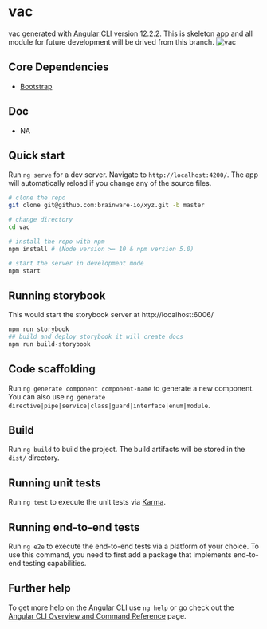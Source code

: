 # vac

vac generated with [Angular CLI](https://github.com/angular/angular-cli) version 12.2.2. This is skeleton app and all module for future development will be drived from this branch.
![vac](https://i.ibb.co/xDzwLN9/Login.png "vac Banner")

## Core Dependencies
* [Bootstrap](https://ng-bootstrap.github.io/)

## Doc
* NA

## Quick start
Run `ng serve` for a dev server. Navigate to `http://localhost:4200/`. The app will automatically reload if you change any of the source files.
```bash
# clone the repo
git clone git@github.com:brainware-io/xyz.git -b master

# change directory
cd vac

# install the repo with npm
npm install # (Node version >= 10 & npm version 5.0)

# start the server in development mode
npm start

```

## Running storybook
This would start the storybook server at http://localhost:6006/
```bash
npm run storybook
## build and deploy storybook it will create docs
npm run build-storybook
```

## Code scaffolding
Run `ng generate component component-name` to generate a new component. You can also use `ng generate directive|pipe|service|class|guard|interface|enum|module`.

## Build
Run `ng build` to build the project. The build artifacts will be stored in the `dist/` directory.

## Running unit tests
Run `ng test` to execute the unit tests via [Karma](https://karma-runner.github.io).

## Running end-to-end tests
Run `ng e2e` to execute the end-to-end tests via a platform of your choice. To use this command, you need to first add a package that implements end-to-end testing capabilities.

## Further help
To get more help on the Angular CLI use `ng help` or go check out the [Angular CLI Overview and Command Reference](https://angular.io/cli) page.
